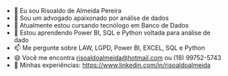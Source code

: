 - 👋 Eu sou Risoaldo de Almeida Pereira
- 👀 Sou um advogado apaixonado por análise de dados
- 🌱 Atualmente estou cursando tecnólogo em Banco de Dados
- 💞️ Estou aprendendo Power BI, SQL e Python voltada para análise de dado
- 📫 Me pergunte sobre LAW, LGPD, Power BI, EXCEL, SQL e Python
- 😄 Você me encontra risoaldoalmeida@hotmail.com ou (18) 99752-5743
- 📄 Minhas experiências: https://www.linkedin.com/in/risoaldoalmeida
